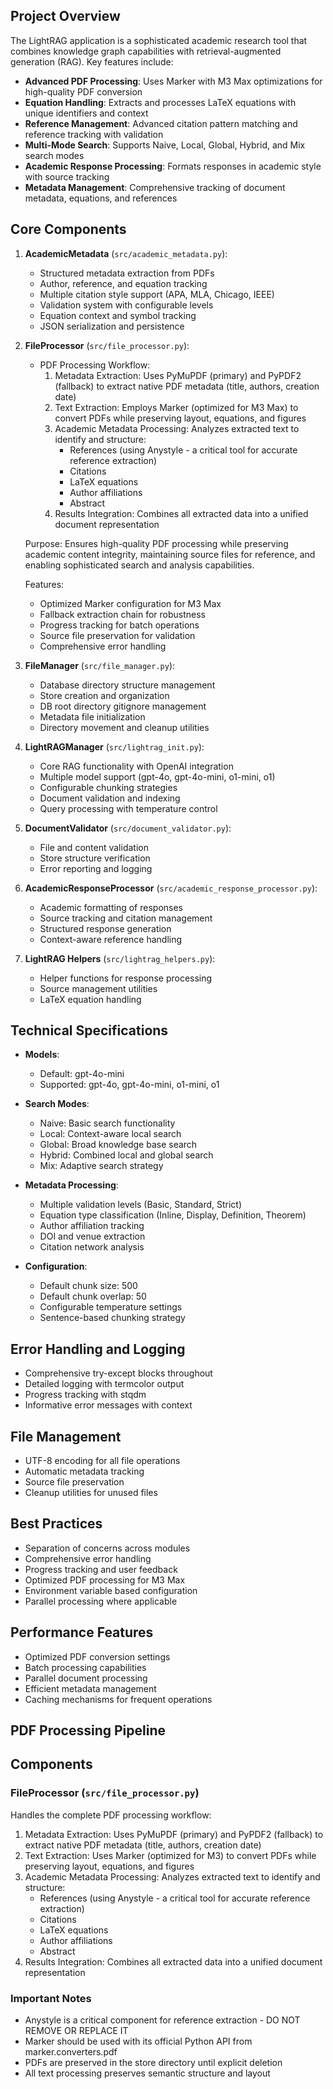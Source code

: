 ## Project Overview
The LightRAG application is a sophisticated academic research tool that combines knowledge graph capabilities with retrieval-augmented generation (RAG). Key features include:

- **Advanced PDF Processing**: Uses Marker with M3 Max optimizations for high-quality PDF conversion
- **Equation Handling**: Extracts and processes LaTeX equations with unique identifiers and context
- **Reference Management**: Advanced citation pattern matching and reference tracking with validation
- **Multi-Mode Search**: Supports Naive, Local, Global, Hybrid, and Mix search modes
- **Academic Response Processing**: Formats responses in academic style with source tracking
- **Metadata Management**: Comprehensive tracking of document metadata, equations, and references

## Core Components

1. **AcademicMetadata** (`src/academic_metadata.py`):
   - Structured metadata extraction from PDFs
   - Author, reference, and equation tracking
   - Multiple citation style support (APA, MLA, Chicago, IEEE)
   - Validation system with configurable levels
   - Equation context and symbol tracking
   - JSON serialization and persistence

2. **FileProcessor** (`src/file_processor.py`):
   - PDF Processing Workflow:
     1. Metadata Extraction: Uses PyMuPDF (primary) and PyPDF2 (fallback) to extract native PDF metadata (title, authors, creation date)
     2. Text Extraction: Employs Marker (optimized for M3 Max) to convert PDFs while preserving layout, equations, and figures
     3. Academic Metadata Processing: Analyzes extracted text to identify and structure:
        - References (using Anystyle - a critical tool for accurate reference extraction)
        - Citations
        - LaTeX equations
        - Author affiliations
        - Abstract
     4. Results Integration: Combines all extracted data into a unified document representation
   
   Purpose: Ensures high-quality PDF processing while preserving academic content integrity, maintaining source files for reference, and enabling sophisticated search and analysis capabilities.
   
   Features:
   - Optimized Marker configuration for M3 Max
   - Fallback extraction chain for robustness
   - Progress tracking for batch operations
   - Source file preservation for validation
   - Comprehensive error handling

3. **FileManager** (`src/file_manager.py`):
   - Database directory structure management
   - Store creation and organization
   - DB root directory gitignore management
   - Metadata file initialization
   - Directory movement and cleanup utilities

4. **LightRAGManager** (`src/lightrag_init.py`):
   - Core RAG functionality with OpenAI integration
   - Multiple model support (gpt-4o, gpt-4o-mini, o1-mini, o1)
   - Configurable chunking strategies
   - Document validation and indexing
   - Query processing with temperature control

5. **DocumentValidator** (`src/document_validator.py`):
   - File and content validation
   - Store structure verification
   - Error reporting and logging

6. **AcademicResponseProcessor** (`src/academic_response_processor.py`):
   - Academic formatting of responses
   - Source tracking and citation management
   - Structured response generation
   - Context-aware reference handling

7. **LightRAG Helpers** (`src/lightrag_helpers.py`):
   - Helper functions for response processing
   - Source management utilities
   - LaTeX equation handling

## Technical Specifications

- **Models**: 
  - Default: gpt-4o-mini
  - Supported: gpt-4o, gpt-4o-mini, o1-mini, o1
  
- **Search Modes**:
  - Naive: Basic search functionality
  - Local: Context-aware local search
  - Global: Broad knowledge base search
  - Hybrid: Combined local and global search
  - Mix: Adaptive search strategy

- **Metadata Processing**:
  - Multiple validation levels (Basic, Standard, Strict)
  - Equation type classification (Inline, Display, Definition, Theorem)
  - Author affiliation tracking
  - DOI and venue extraction
  - Citation network analysis

- **Configuration**:
  - Default chunk size: 500
  - Default chunk overlap: 50
  - Configurable temperature settings
  - Sentence-based chunking strategy

## Error Handling and Logging
- Comprehensive try-except blocks throughout
- Detailed logging with termcolor output
- Progress tracking with stqdm
- Informative error messages with context

## File Management
- UTF-8 encoding for all file operations
- Automatic metadata tracking
- Source file preservation
- Cleanup utilities for unused files

## Best Practices
- Separation of concerns across modules
- Comprehensive error handling
- Progress tracking and user feedback
- Optimized PDF processing for M3 Max
- Environment variable based configuration
- Parallel processing where applicable

## Performance Features
- Optimized PDF conversion settings
- Batch processing capabilities
- Parallel document processing
- Efficient metadata management
- Caching mechanisms for frequent operations

## PDF Processing Pipeline

## Components

### FileProcessor (`src/file_processor.py`)
Handles the complete PDF processing workflow:
1. Metadata Extraction: Uses PyMuPDF (primary) and PyPDF2 (fallback) to extract native PDF metadata (title, authors, creation date)
2. Text Extraction: Uses Marker (optimized for M3) to convert PDFs while preserving layout, equations, and figures
3. Academic Metadata Processing: Analyzes extracted text to identify and structure:
   - References (using Anystyle - a critical tool for accurate reference extraction)
   - Citations
   - LaTeX equations
   - Author affiliations
   - Abstract
4. Results Integration: Combines all extracted data into a unified document representation

### Important Notes
- Anystyle is a critical component for reference extraction - DO NOT REMOVE OR REPLACE IT
- Marker should be used with its official Python API from marker.converters.pdf
- PDFs are preserved in the store directory until explicit deletion
- All text processing preserves semantic structure and layout
